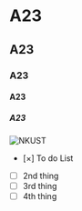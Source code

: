 # A23
## A23
### A23
#### A23
##### A23
![NKUST](nkust.jpg "高科大")
- [×] To do List
- [ ] 2nd thing
- [ ] 3rd thing
- [ ] 4th thing
